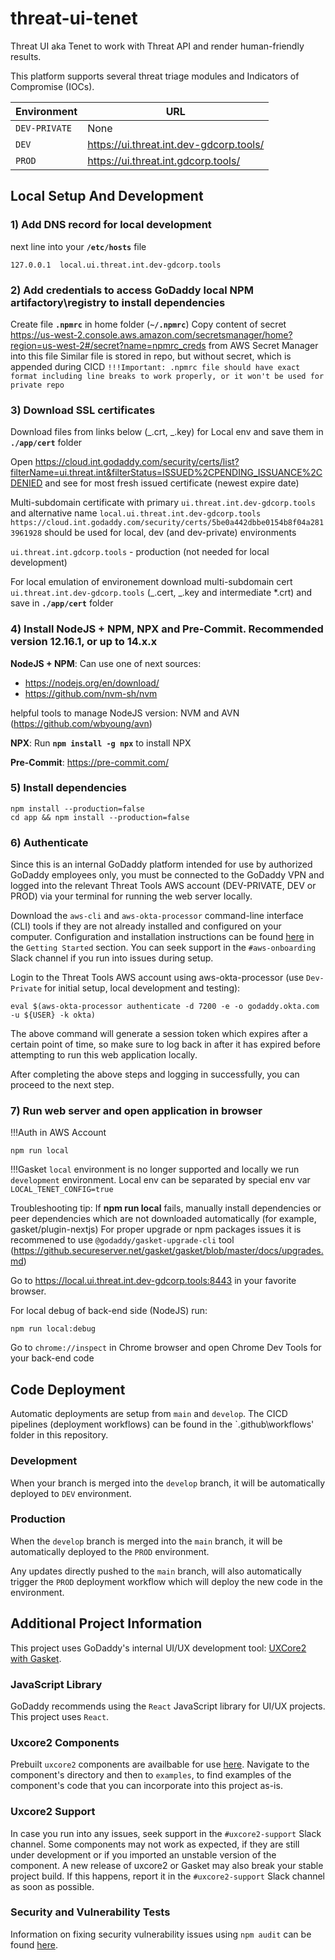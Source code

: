 # threat-ui-tenet

Threat UI aka Tenet to work with Threat API and render human-friendly results.

This platform supports several threat triage modules and Indicators of Compromise (IOCs).

| Environment   | URL                                     |
| ------------- | --------------------------------------- |
| `DEV-PRIVATE` | None                                    |
| `DEV`         | https://ui.threat.int.dev-gdcorp.tools/ |
| `PROD`        | https://ui.threat.int.gdcorp.tools/     |

## Local Setup And Development

### 1) Add DNS record for local development

next line into your **`/etc/hosts`** file

```
127.0.0.1  local.ui.threat.int.dev-gdcorp.tools
```

### 2) Add credentials to access GoDaddy local NPM artifactory\registry to install dependencies

Create file **`.npmrc`** in home folder (**`~/.npmrc`**)
Copy content of secret https://us-west-2.console.aws.amazon.com/secretsmanager/home?region=us-west-2#/secret?name=npmrc_creds from AWS Secret Manager into this file
Similar file is stored in repo, but without secret, which is appended during CICD
`!!!Important: .npmrc file should have exact format including line breaks to work properly, or it won't be used for private repo`

### 3) Download SSL certificates

Download files from links below (_.crt, _.key) for Local env and save them in **`./app/cert`** folder

Open https://cloud.int.godaddy.com/security/certs/list?filterName=ui.threat.int&filterStatus=ISSUED%2CPENDING_ISSUANCE%2CDENIED and see for most fresh issued certificate (newest expire date)

Multi-subdomain certificate with primary `ui.threat.int.dev-gdcorp.tools` and alternative name `local.ui.threat.int.dev-gdcorp.tools`
`https://cloud.int.godaddy.com/security/certs/5be0a442dbbe0154b8f04a2813961928` should be used for local, dev (and dev-private) environments

`ui.threat.int.gdcorp.tools` - production (not needed for local development)

For local emulation of environement download multi-subdomain cert `ui.threat.int.dev-gdcorp.tools` (_.cert, _.key and intermediate \*.crt) and save in **`./app/cert`** folder

### 4) Install NodeJS + NPM, NPX and Pre-Commit. Recommended version 12.16.1, or up to 14.x.x

**NodeJS + NPM**: Can use one of next sources:

- https://nodejs.org/en/download/
- https://github.com/nvm-sh/nvm

helpful tools to manage NodeJS version: NVM and AVN (https://github.com/wbyoung/avn)

**NPX**:
Run **`npm install -g npx`** to install NPX

**Pre-Commit**: https://pre-commit.com/

### 5) Install dependencies

```
npm install --production=false
cd app && npm install --production=false
```

### 6) Authenticate

Since this is an internal GoDaddy platform intended for use by authorized GoDaddy employees only, you must be connected to the GoDaddy VPN and logged into the relevant Threat Tools AWS account (DEV-PRIVATE, DEV or PROD) via your terminal for running the web server locally.

Download the `aws-cli` and `aws-okta-processor` command-line interface (CLI) tools if they are not already installed and configured on your computer. Configuration and installation instructions can be found [here](https://confluence.godaddy.com/display/ITSecurity/AWS+Tips+and+Tricks) in the `Getting Started` section. You can seek support in the `#aws-onboarding` Slack channel if you run into issues during setup.

Login to the Threat Tools AWS account using aws-okta-processor (use `Dev-Private` for initial setup, local development and testing):

```
eval $(aws-okta-processor authenticate -d 7200 -e -o godaddy.okta.com -u ${USER} -k okta)
```

The above command will generate a session token which expires after a certain point of time, so make sure to log back in after it has expired before attempting to run this web application locally.

After completing the above steps and logging in successfully, you can proceed to the next step.

### 7) Run web server and open application in browser

!!!Auth in AWS Account

```
npm run local
```

!!!Gasket `local` environment is no longer supported and locally we run `development` environment. Local env can be separated by special env var `LOCAL_TENET_CONFIG=true`

Troubleshooting tip: If **npm run local** fails, manually install dependencies or peer dependencies which are not downloaded automatically (for example, gasket/plugin-nextjs)
For proper upgrade or npm packages issues it is recommened to use `@godaddy/gasket-upgrade-cli` tool (https://github.secureserver.net/gasket/gasket/blob/master/docs/upgrades.md)

Go to https://local.ui.threat.int.dev-gdcorp.tools:8443 in your favorite browser.

For local debug of back-end side (NodeJS) run:

```
npm run local:debug
```

Go to `chrome://inspect` in Chrome browser and open Chrome Dev Tools for your back-end code

## Code Deployment

Automatic deployments are setup from `main` and `develop`. The CICD pipelines (deployment workflows) can be found in the `.github\workflows' folder in this repository.

### Development

When your branch is merged into the `develop` branch, it will be automatically deployed to `DEV` environment.

### Production

When the `develop` branch is merged into the `main` branch, it will be automatically deployed to the `PROD` environment.

Any updates directly pushed to the `main` branch, will also automatically trigger the `PROD` deployment workflow which will deploy the new code in the environment.

## Additional Project Information

This project uses GoDaddy's internal UI/UX development tool: [UXCore2 with Gasket](https://uxcore.uxp.gdcorp.tools/docs/getting-started/uxcore2/gasket/).

### JavaScript Library

GoDaddy recommends using the `React` JavaScript library for UI/UX projects. This project uses `React`.

### Uxcore2 Components

Prebuilt `uxcore2` components are availbable for use [here](https://github.com/gdcorp-uxp/uxcore2/tree/release-2201/packages/components/). Navigate to the component's directory and then to `examples`, to find examples of the component's code that you can incorporate into this project as-is.

### Uxcore2 Support

In case you run into any issues, seek support in the `#uxcore2-support` Slack channel. Some components may not work as expected, if they are still under development or if you imported an unstable version of the component. A new release of uxcore2 or Gasket may also break your stable project build. If this happens, report it in the `#uxcore2-support` Slack channel as soon as possible.

### Security and Vulnerability Tests

Information on fixing security vulnerability issues using `npm audit` can be found [here](https://docs.npmjs.com/auditing-package-dependencies-for-security-vulnerabilities).
